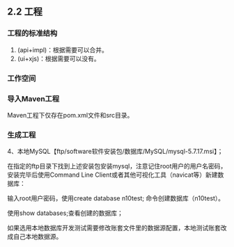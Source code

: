 ## 2.2 工程

### 工程的标准结构

1. \(api+impl\)：根据需要可以合并。
2. \(ui+xjs\)：根据需要可以没有。

### 工作空间

### 导入Maven工程

Maven工程下仅存在pom.xml文件和src目录。

### 生成工程

4、本地MySQL【ftp/software软件安装包/数据库/MySQL/mysql-5.7.17.msi】；

在指定的ftp目录下找到上述安装包安装mysql，注意记住root用户的用户名密码，安装完毕后使用Command Line Client或者其他可视化工具（navicat等）新建数据库：

输入root用户密码，使用create database n10test; 命令创建数据库（n10test）。

使用show databases;查看创建的数据库；

如果选用本地数据库开发测试需要修改账套文件里的数据源配置，本地测试账套改成自己本地数据源。

